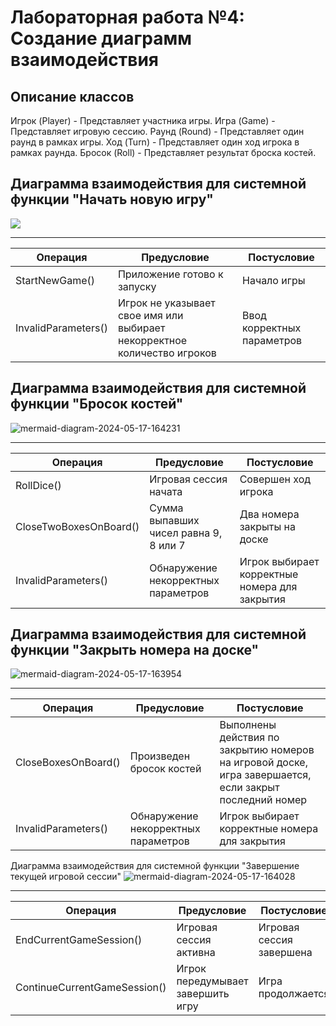# Лабораторная работа №4: Создание диаграмм взаимодействия

## Описание классов
Игрок (Player) - Представляет участника игры.
Игра (Game) - Представляет игровую сессию.
Раунд (Round) - Представляет один раунд в рамках игры.
Ход (Turn) - Представляет один ход игрока в рамках раунда.
Бросок (Roll) - Представляет результат броска костей.

## Диаграмма взаимодействия для системной функции "Начать новую игру"
[![](https://mermaid.ink/img/pako:eNqVU8tuEzEU_RXrrlJpEmWSDk686KoIdUFBdIdmY2Zu0pHmETweShpFqmBZPoBN1X5CVBoJAaW_4Pkj7jivqRKk1ivf43OOj33tCQRZiCAgx48FpgEeRnKoZOIrP2U0RlLpKIhGMtXsbSzHqJjMmflufpQX5q_5tYv3SiZYY812cd5lRRpa0o2ZlV_NvbmraCuqDHT0SWpc7rmClwmaBwd2E8FONHke41lVNUZ29ZimDkuL5AOqN4OFIt_bMq4UazDWzFybOYWdmzszM_flJTNXVNxakEozZ-aBktJxzB8Cv5QX5eVKXw176GaVbLElZTvNzl4qlanXmOdyiA0fnuIJ66wY57gj14MV3Jqf5nf57RnZKJq9dcGO0khHMo7O0QKNIa0fHe7VJet7soz6yqJzzU0PLLCxDBvKAo_9Qvy_4_bVVYhtLW6Fw4225lnvZg3evB5wIEGVyCiktz6piD7oUyQVCJqGOJBFrH3w0ylRZaGzk3EagNCqQAeKUUh2y68BYiCpMw7QQ36fZY9qEBP4DMJ1ecv12v0u91yvx9sd7sAYBO-1uhXcc_e7XtfruFMHzq1Du8X3e7zv9vsvuNvxeNub_gM8cmhY?type=png)](https://mermaid.live/edit#pako:eNqVU8tuEzEU_RXrrlJpEmWSDk686KoIdUFBdIdmY2Zu0pHmETweShpFqmBZPoBN1X5CVBoJAaW_4Pkj7jivqRKk1ivf43OOj33tCQRZiCAgx48FpgEeRnKoZOIrP2U0RlLpKIhGMtXsbSzHqJjMmflufpQX5q_5tYv3SiZYY812cd5lRRpa0o2ZlV_NvbmraCuqDHT0SWpc7rmClwmaBwd2E8FONHke41lVNUZ29ZimDkuL5AOqN4OFIt_bMq4UazDWzFybOYWdmzszM_flJTNXVNxakEozZ-aBktJxzB8Cv5QX5eVKXw176GaVbLElZTvNzl4qlanXmOdyiA0fnuIJ66wY57gj14MV3Jqf5nf57RnZKJq9dcGO0khHMo7O0QKNIa0fHe7VJet7soz6yqJzzU0PLLCxDBvKAo_9Qvy_4_bVVYhtLW6Fw4225lnvZg3evB5wIEGVyCiktz6piD7oUyQVCJqGOJBFrH3w0ylRZaGzk3EagNCqQAeKUUh2y68BYiCpMw7QQ36fZY9qEBP4DMJ1ecv12v0u91yvx9sd7sAYBO-1uhXcc_e7XtfruFMHzq1Du8X3e7zv9vsvuNvxeNub_gM8cmhY)


--------------------------------------------------------------

| Операция | Предусловие | Постусловие |
| --- | --- | --- |
| StartNewGame() | Приложение готово к запуску | Начало игры |
| InvalidParameters() | Игрок не указывает свое имя или выбирает некорректное количество игроков | Ввод корректных параметров |

## Диаграмма взаимодействия для системной функции "Бросок костей"
![mermaid-diagram-2024-05-17-164231](https://github.com/monoisafourletterword/closesector/assets/107469981/be84800a-471d-4409-acaa-67a02c72b42e)


--------------------------------------------------------------

| Операция | Предусловие | Постусловие |
| --- | --- | --- |
| RollDice() | Игровая сессия начата | Совершен ход игрока |
| CloseTwoBoxesOnBoard() | Сумма выпавших чисел равна 9, 8 или 7 | Два номера закрыты на доске |
| InvalidParameters() | Обнаружение некорректных параметров | Игрок выбирает корректные номера для закрытия |

## Диаграмма взаимодействия для системной функции "Закрыть номера на доске"
![mermaid-diagram-2024-05-17-163954](https://github.com/monoisafourletterword/closesector/assets/107469981/e1c75d11-0537-4641-a9f6-1ba1edace5aa)


------------------------------------------------------------------------

| Операция | Предусловие | Постусловие |
| --- | --- | --- |
| CloseBoxesOnBoard() | Произведен бросок костей | Выполнены действия по закрытию номеров на игровой доске, игра завершается, если закрыт последний номер |
| InvalidParameters() | Обнаружение некорректных параметров | Игрок выбирает корректные номера для закрытия |

Диаграмма взаимодействия для системной функции "Завершение текущей игровой сессии"
![mermaid-diagram-2024-05-17-164028](https://github.com/monoisafourletterword/closesector/assets/107469981/fc3ce54a-392b-4911-87e7-ea9c61fb8f1b)


----------------------------------------------------------------------------------

| Операция | Предусловие | Постусловие |
| --- | --- | --- |
| EndCurrentGameSession() | Игровая сессия активна | Игровая сессия завершена |
| ContinueCurrentGameSession() | Игрок передумывает завершить игру | Игра продолжается |
